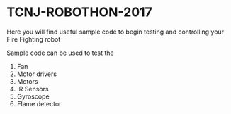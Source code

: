 # TCNJ-ROBOTHON-2017

Here you will find useful sample code to begin testing and controlling your Fire Fighting robot

Sample code can be used to test the
1. Fan
2. Motor drivers
3. Motors
4. IR Sensors
5. Gyroscope
6. Flame detector

